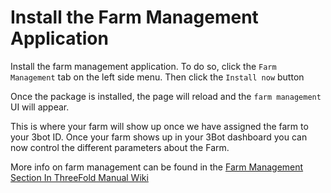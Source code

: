 # Install the Farm Management Application

Install the farm management application. To do so, click the `Farm Management` tab on the left side menu.
Then click the `Install now` button

Once the package is installed, the page will reload and the `farm management` UI will appear.

This is where your farm will show up once we have assigned the farm to your 3bot ID.
Once your farm shows up in your 3Bot dashboard you can now control the different parameters about the Farm.

More info on farm management can be found in the [Farm Management Section In ThreeFold Manual Wiki](https://manual.threefold.io/#/farm_management)
